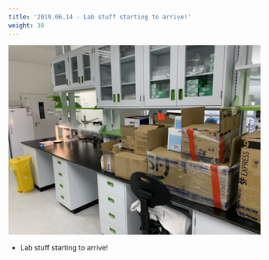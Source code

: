 ```yaml
---
title: '2019.06.14 - Lab stuff starting to arrive!'
weight: 30
---
```


![](/labpics/2019/20190614.jpg)

- Lab stuff starting to arrive!